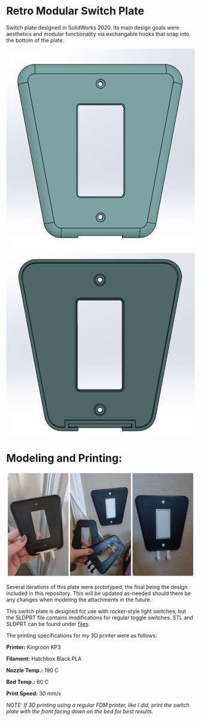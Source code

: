 # Retro Modular Switch Plate
Switch plate designed in SolidWorks 2020. Its main design goals were aesthetics and modular functionality via exchangable hooks that snap into the bottom of the plate.

![Final Product Front](/Modular%20Retro%20Light%20Switch%20Plate/images/lsw1.PNG) 
![Final Product Back](/Modular%20Retro%20Light%20Switch%20Plate/images/lsw2.PNG)

# Modeling and Printing:

![Final Product](/Modular%20Retro%20Light%20Switch%20Plate/images/lsw3.png)

Several iterations of this plate were prototyped, the final being the design included in this repository. This will be updated as-needed should there be any changes when modeling the attachments in the future.  

This switch plate is designed for use with rocker-style light switches, but the SLDPRT file contains modifications for regular toggle switches. STL and SLDPRT can be found under [files](https://github.com/bwilt17/3D-Models/tree/main/Modular%20Retro%20Light%20Switch%20Plate/files).

The printing specifications for my 3D printer were as follows:

**Printer:** Kingroon KP3

**Filament:** Hatchbox Black PLA

**Nozzle Temp.:** 190 C

**Bed Temp.:** 60 C

**Print Speed:** 30 mm/s

*NOTE: If 3D printing using a regular FDM printer, like I did, print the switch plate with the front facing down on the bed for best results.*

